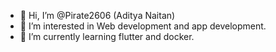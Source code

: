 - 👋 Hi, I’m @Pirate2606 (Aditya Naitan)
- 👀 I’m interested in Web development and app development.
- 🌱 I’m currently learning flutter and docker.

<!---
Pirate2606/Pirate2606 is a ✨ special ✨ repository because its `README.md` (this file) appears on your GitHub profile.
You can click the Preview link to take a look at your changes.
--->
